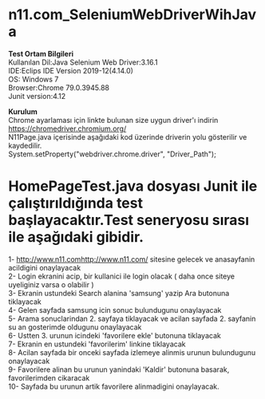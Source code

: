# n11.com_SeleniumWebDriverWihJava

**Test Ortam Bilgileri**<br>
Kullanılan Dil:Java
Selenium Web Driver:3.16.1<br> 
IDE:Eclips IDE Version 2019-12(4.14.0)<br> 
OS: Windows 7<br>
Browser:Chrome 79.0.3945.88<br> 
Junit version:4.12<br>

**Kurulum**<br>
Chrome ayarlaması için linkte bulunan size uygun driver'ı indirin https://chromedriver.chromium.org/<br>
N11Page.java içerisinde aşağıdaki kod üzerinde driverin yolu gösterilir ve kaydedilir.<br>
System.setProperty("webdriver.chrome.driver", "Driver_Path");<br>

# HomePageTest.java dosyası Junit ile çalıştırıldığında test başlayacaktır.Test seneryosu sırası ile aşağıdaki gibidir.<br>

1-	 http://www.n11.com<http://www.n11.com/> sitesine gelecek ve anasayfanin acildigini onaylayacak<br>
2-	Login ekranini acip, bir kullanici ile login olacak ( daha once siteye uyeliginiz varsa o olabilir )<br>
3-	Ekranin ustundeki Search alanina 'samsung' yazip Ara butonuna tiklayacak<br> 
4-	Gelen sayfada samsung icin sonuc bulundugunu onaylayacak<br>
5-	Arama sonuclarindan 2. sayfaya tiklayacak ve acilan sayfada 2. sayfanin su an gosterimde oldugunu onaylayacak<br>
6-	Ustten 3. urunun icindeki 'favorilere ekle' butonuna tiklayacak<br>
7-	Ekranin en ustundeki 'favorilerim' linkine tiklayacak<br> 
8-	Acilan sayfada bir onceki sayfada izlemeye alinmis urunun bulundugunu onaylayacak<br>
9-	Favorilere alinan bu urunun yanindaki 'Kaldir' butonuna basarak, favorilerimden cikaracak<br>
10-	Sayfada bu urunun artik favorilere alinmadigini onaylayacak.<br>  




